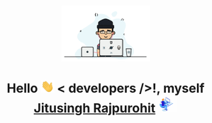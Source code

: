 <p align="center">
<img src="developer.gif" width="200px">
</p>
<h1 align="center">Hello <img src="hi.gif" width="30px" style="max-width:100%;"> < developers />!, myself <a href="#/"> Jitusingh Rajpurohit</a><img src="developer2.gif" width="50px"></h1>


<!--
**rjsingh12123/rjsingh12123** is a ✨ _special_ ✨ repository because its `README.md` (this file) appears on your GitHub profile.

Here are some ideas to get you started:

- 🔭 I’m currently working on ...
- 🌱 I’m currently learning ...
- 👯 I’m looking to collaborate on ...
- 🤔 I’m looking for help with ...
- 💬 Ask me about ...
- 📫 How to reach me: ...
- 😄 Pronouns: ...
- ⚡ Fun fact: ...
-->
